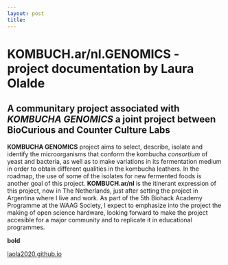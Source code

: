 ```yaml
---
layout: post
title: 
---
```


# KOMBUCH.ar/nl.GENOMICS - project documentation by Laura Olalde

## A communitary project associated with *KOMBUCHA GENOMICS* a joint project between **BioCurious and Counter Culture Labs**
**KOMBUCHA GENOMICS** project aims to select, describe, isolate and identify the microorganisms that conform the kombucha *consortium* of yeast and bacteria, as well as to make variations in its fermentation medium in order to obtain different qualities in the kombucha leathers. In the roadmap, the use of some of the isolates for new fermented foods is another goal of this project. 
**KOMBUCH.ar/nl** is the itinerant expression of this project, now in The Netherlands, just after setting the project in Argentina where I live and work. As part of the 5th Biohack Academy Programme at the WAAG Society, I expect to emphasize into the project the making of open science hardware, looking forward to make the project accesible for a major community and to replicate it in educational programmes.

**bold**

[laola2020.github.io](www.google.com)

